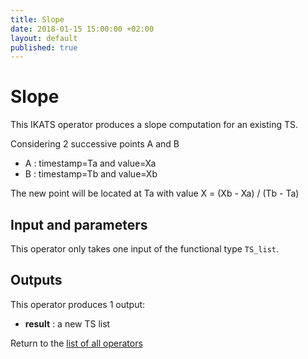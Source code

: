 ```yaml
---
title: Slope
date: 2018-01-15 15:00:00 +02:00
layout: default
published: true
---
```

# Slope

This IKATS operator produces a slope computation for an existing TS.

Considering 2 successive points A and B
* A : timestamp=Ta and value=Xa
* B : timestamp=Tb and value=Xb

The new point will be located at Ta with value X = (Xb - Xa) / (Tb - Ta)


## Input and parameters

This operator only takes one input of the functional type `TS_list`.


## Outputs

This operator produces 1 output:

 - **result** : a new TS list


Return to the [list of all operators](/operators.html)

